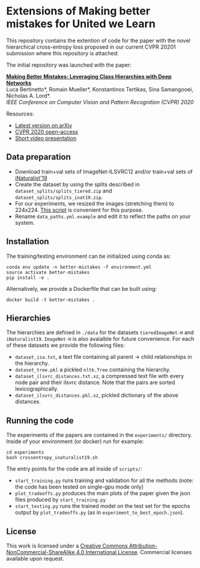 # Extensions of Making better mistakes for United we Learn

This repository contains the extention of code for the paper with the novel hierarchical cross-entropy loss proposed in our current CVPR 20201 submission where this repository is attached:

The initial repository was launched with the paper:

**[Making Better Mistakes: Leveraging Class Hierarchies with Deep Networks](https://arxiv.org/abs/1912.09393)**  
Luca Bertinetto*, Romain Mueller*, Konstantinos Tertikas, Sina Samangooei, Nicholas A. Lord*.  
_IEEE Conference on Computer Vision and Pattern Recognition (CVPR) 2020_

Resources:
* [Latest version on arXiv](https://arxiv.org/abs/1912.09393)
* [CVPR 2020 open-access](http://openaccess.thecvf.com/content_CVPR_2020/html/Bertinetto_Making_Better_Mistakes_Leveraging_Class_Hierarchies_With_Deep_Networks_CVPR_2020_paper.html)
* [Short video presentation](https://www.youtube.com/watch?v=SIHI8458Fkk)

## Data preparation

 * Download train+val sets of ImageNet-ILSVRC12 and/or train+val sets of [iNaturalist'19](https://github.com/visipedia/inat_comp)
 * Create the dataset by using the splits described in `dataset_splits/splits_tiered.zip` and `dataset_splits/splits_inat19.zip`.
 * For our experiments, we resized the images (stretching them) to 224x224. [This script](https://github.com/jvlmdr/trackdat/blob/master/scripts/resize_images.sh) is convenient for this purpose.
 * Rename `data_paths.yml.example` and edit it to reflect the paths on your system. 

## Installation

The training/testing environment can be initialized using conda as:
```
conda env update -n better-mistakes -f environment.yml
source activate better-mistakes
pip install -e .
```
Alternatively, we provide a Dockerfile that can be built using:
```
docker build -t better-mistakes .
```
 
## Hierarchies

The hierarchies are defined in `./data` for the datasets `tieredImageNet-H` and `iNaturalist19`. `ImageNet-H` is also avaialble for future convenience.
For each of these datasets we provide the following files:
* `dataset_isa.txt`, a text file containing all parent -> child relationships in the hierarchy.
* `dataset_tree.pkl` a pickled `nltk.Tree` containing the hierarchy.
* `dataset_ilsvrc_distances.txt.xz`, a compressed text file with every node pair and their ilsvrc distance.    Note that the pairs are sorted lexicographically.
* `dataset_ilsvrc_distances.pkl.xz`, pickled dictionary of the above distances.

## Running the code

The experiments of the papers are contained in the `experiments/` directory. Inside of your environment (or docker) run for example:
```
cd experiments
bash crossentropy_inaturalist19.sh
```

The entry points for the code are all inside of `scripts/`:
* `start_training.py` runs training and validation for all the methods (note: the code has been tested on single-gpu mode only)
* `plot_tradeoffs.py` produces the main plots of the paper given the json files produced by `start_training.py`
* `start_testing.py` runs the trained model on the test set for the epochs output by `plot_tradeoffs.py` (as in `experiment_to_best_epoch.json`).

## License

This work is licensed under a [Creative Commons Attribution-NonCommercial-ShareAlike 4.0 International License](https://creativecommons.org/licenses/by-nc-sa/4.0/).
Commercial licenses available upon request.

